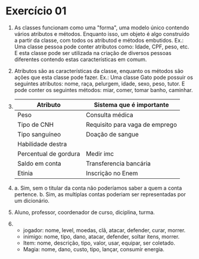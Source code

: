 
# Exercício 01

1. As classes funcionam como uma "forma", uma modelo único contendo vários atributos e métodos. Enquanto isso, um objeto é algo construído a partir da classe, com todos os atributod e métodos embutidos.
  Ex.: Uma classe pessoa pode conter atributos como: Idade, CPF, peso, etc. E esta classe pode ser utilizada na criação de diversos pessoas diferentes contendo estas características em comum.
2. Atributos são as características da classe, enquanto os métodos são ações que esta classe pode fazer.
   Ex.: Uma classe Gato pode possuir os seguintes atributos: nome, raça, pelurgem, idade, sexo, peso, tutor. E pode conter os seguintes métodos: miar, comer, tomar banho, caminhar.

3. | Atributo                | Sistema que é importante     |
   |-------------------------|--------------------------    |
   |Peso                     |Consulta médica               |
   |Tipo de CNH              |Requisito para vaga de emprego|
   |Tipo sanguíneo           |Doação de sangue              |
   |Habilidade destra        |                              |
   |Percentual de gordura    |Medir imc                     |
   |Saldo em conta           |Transferencia bancária        |
   |Etinia                   |Inscrição no Enem             |

4. a. Sim, sem o titular da conta não poderíamos saber a quem a conta pertence.
   b. Sim, as multiplas contas poderiam ser representadas por um dicionário.

5. Aluno, professor, coordenador de curso, diciplina, turma.

6. * jogador: nome, level, moedas, clã, atacar, defender, curar, morrer.
   * inimigo: nome, tipo, dano, atacar, defender, soltar itens, morrer.
   * Item: nome, descrição, tipo, valor, usar, equipar, ser coletado.
   * Magia: nome, dano, custo, tipo, lançar, consumir energia.
